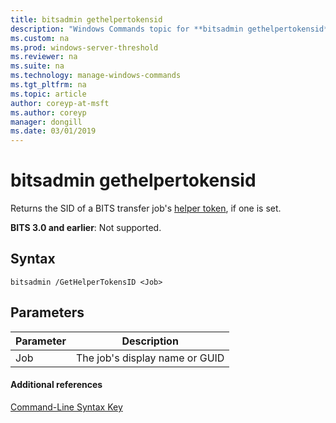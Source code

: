 ```yaml
---
title: bitsadmin gethelpertokensid
description: "Windows Commands topic for **bitsadmin gethelpertokensid** - Returns the SID of a BITS transfer job's helper token, if one is set."
ms.custom: na
ms.prod: windows-server-threshold
ms.reviewer: na
ms.suite: na
ms.technology: manage-windows-commands
ms.tgt_pltfrm: na
ms.topic: article
author: coreyp-at-msft
ms.author: coreyp
manager: dongill
ms.date: 03/01/2019
---
```


# bitsadmin gethelpertokensid

Returns the SID of a BITS transfer job's [helper token](/windows/desktop/bits/helper-tokens-for-bits-transfer-jobs), if one is set.

**BITS 3.0 and earlier**: Not supported.

## Syntax

```
bitsadmin /GetHelperTokensID <Job>
```

## Parameters

|Parameter|Description|
|---------|-----------|
|Job|The job's display name or GUID|

#### Additional references

[Command-Line Syntax Key](command-line-syntax-key.md)
